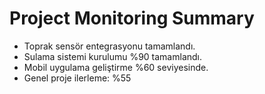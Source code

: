 # Project Monitoring Summary

- Toprak sensör entegrasyonu tamamlandı.
- Sulama sistemi kurulumu %90 tamamlandı.
- Mobil uygulama geliştirme %60 seviyesinde.
- Genel proje ilerleme: %55
